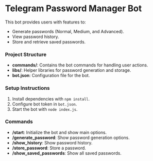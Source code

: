 # Telegram Password Manager Bot

This bot provides users with features to:
- Generate passwords (Normal, Medium, and Advanced).
- View password history.
- Store and retrieve saved passwords.

### Project Structure
- **commands/**: Contains the bot commands for handling user actions.
- **libs/**: Helper libraries for password generation and storage.
- **bot.json**: Configuration file for the bot.

### Setup Instructions
1. Install dependencies with `npm install`.
2. Configure bot token in `bot.json`.
3. Start the bot with `node index.js`.

### Commands
- **/start**: Initialize the bot and show main options.
- **/generate_password**: Show password generation options.
- **/show_history**: Show password history.
- **/store_password**: Store a password.
- **/show_saved_passwords**: Show all saved passwords.
